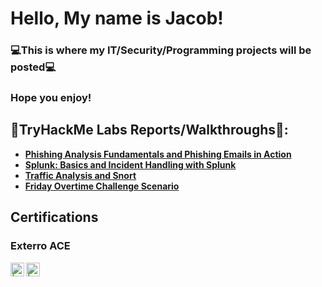 <h1>Hello, My name is Jacob!</h1>

<h3>💻This is where my IT/Security/Programming projects will be posted💻</h3>
<h3>Hope you enjoy!</h3>

<h2>📃TryHackMe Labs Reports/Walkthroughs📃:</h2>

- <b>[Phishing Analysis Fundamentals and Phishing Emails in Action](https://github.com/saintadjutor/Phishing-Analysis-and-Phishing-Emails-in-Action)</b>
- <b>[Splunk: Basics and Incident Handling with Splunk](https://github.com/saintadjutor/Splunk-Basics-and-Incident-Handling-with-Splunk)</b>
- <b>[Traffic Analysis and Snort](https://github.com/saintadjutor/Traffic-Analysis-and-Snort)</b>
- <b>[Friday Overtime Challenge Scenario](https://github.com/saintadjutor/Friday-Overtime)</b>

<h2>Certifications</h2>

<h3>Exterro ACE</h3>

[<img align="left" alt=" | YouTube" width="22px" src="https://cdn.jsdelivr.net/npm/simple-icons@v3/icons/youtube.svg" />][youtube]
[<img align="left" alt=" | LinkedIn" width="22px" src="https://cdn.jsdelivr.net/npm/simple-icons@v3/icons/linkedin.svg" />][linkedin]

[youtube]: https://www.youtube.com/@SaintAdjutorYT
[linkedin]: https://www.linkedin.com/in/jacob-graessle-54ba71289



